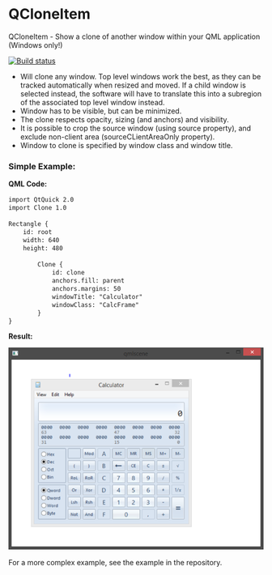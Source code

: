# QCloneItem
QCloneItem - Show a clone of another window within your QML application (Windows only!)

[![Build status](https://ci.appveyor.com/api/projects/status/wfhbic6prfv4vi21?svg=true)](https://ci.appveyor.com/project/jesperhh/qcloneitem)

* Will clone any window. Top level windows work the best, as they can be tracked automatically when resized and moved. If a child window is selected instead, the software will have to translate this into a subregion of the associated top level window instead.
* Window has to be visible, but can be minimized.
* The clone respects opacity, sizing (and anchors) and visibility.
* It is possible to crop the source window (using source property), and exclude non-client area (sourceCLientAreaOnly property).
* Window to clone is specified by window class and window title.

### Simple Example:
**QML Code:**
```
import QtQuick 2.0
import Clone 1.0

Rectangle {
    id: root
    width: 640
    height: 480

        Clone {
            id: clone
            anchors.fill: parent
            anchors.margins: 50
            windowTitle: "Calculator"
            windowClass: "CalcFrame"
        }
}

```
**Result:**

![Example](/example/example.png "Example")

For a more complex example, see the example in the repository.